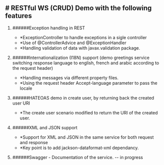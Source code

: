 ## # RESTful WS (CRUD) Demo with the following features

1. ######Exception handling in REST
    - *ExceptionController to handle exceptions in a sigle controller
    - *Use of @ControllerAdvice and @ExceptionHandler
    - *Handling validation of data with javax.validation package.

2. ######Internationalization (I18N) support (demo greetings service switching response language to english, french and arabic according to the request header)
    - *Handling messages via different property files.
    - *Using the request header Accept-language parameter to pass the locale

3. ######HATEOAS demo in create user, by returning back the created user URI
    - *The create user scenario modified to return the URI of the created user.

4. ######XML and JSON support
    - *Support for XML and JSON in the same service for both request and response
    - *Key point is to add jackson-dataformat-xml dependancy.

5. ######Swagger - Documentation of the service. -- in progress
